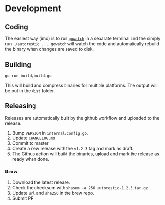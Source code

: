 # Development

## Coding

The easiest way (imo) is to run [`gowatch`](https://github.com/silenceper/gowatch) in a separate terminal and the simply run `./autorestic ...`. `gowatch` will watch the code and automatically rebuild the binary when changes are saved to disk.

## Building

```bash
go run build/build.go
```

This will build and compress binaries for multiple platforms. The output will be put in the `dist` folder.

## Releasing

Releases are automatically built by the github workflow and uploaded to the release.

1. Bump `VERSION` in `internal/config.go`.
2. Update `CHANGELOG.md`
3. Commit to master
4. Create a new release with the `v1.2.3` tag and mark as draft.
5. The Github action will build the binaries, upload and mark the release as ready when done.

### Brew

1. Download the latest release.
2. Check the checksum with `shasum -a 256 autorestic-1.2.3.tar.gz`
3. Update `url` and `sha256` in the brew repo.
4. Submit PR
